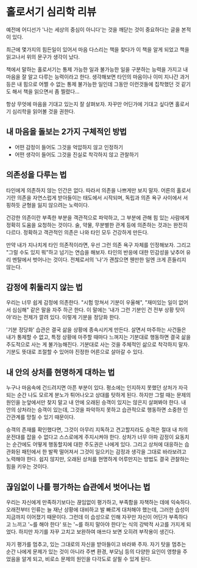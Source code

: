# 홀로서기 심리학 리뷰

예전에 어디선가 '나는 세상의 중심이 아니다'는 것을 깨닫는 것이 중요하다는 글을 본적이 있다. 

최근에 몇가지의 힘든일이 있어서 마음 다스리는 책을 찾다가 이 책을 알게 되었고 책을 읽고나서 위의 문구가 생각이 났다.

책에서 말하는 홀로서기는 통제 가능한 일과 불가능한 일을 구분하는 능력을 가지고 내 마음을 잘 알고 다루는 능력이라고 한다. 생각해보면 타인의 마음이나 이미 지나간 과거 등은 내 힘으로 어쩔 수 없는 통제 불가능한 일인데 그동안 이런것들에 집착했던 것 같기도 해서 책을 읽으면서 좀 찔렸다...

항상 무엇에 마음을 기대고 있는지 잘 살펴보자. 자꾸만 어딘가에 기대고 싶다면 홀로서기 심리학을 읽어볼 것을 권한다.

## 내 마음을 돌보는 2가지 구체적인 방법

- 어떤 감정이 들어도 그것을 억압하지 않고 인정하기
- 어떤 생각이 들어도 그것을 진실로 착각하지 않고 관찰하기

## 의존성을 다루는 법

타인에게 의존하지 않는 인간은 없다. 따라서 의존을 나쁘게만 보지 말자. 어른의 홀로서기란 의존을 자연스럽게 받아들이는 태도에서 시작되며, 독립과 의존 욕구 사이에서 서핑하듯 균형을 잃지 않으려는 노력이다.

건강한 의존이란 부족한 부분을 객관적으로 파악하고, 그 부분에 관해 힘 있는 사람에게 정확히 도움을 요청하는 것이다. 술, 약물, 무분별한 관계 등에 의존하는 것과는 완전히 다르다. 정확하고 객관적인 의존은 나와 타인 모두 건강하게 만든다.

만약 내가 지나치게 타인 의존적이라면, 우선 그런 의존 욕구 자체를 인정해보자. 그리고 "그럴 수도 있지 뭐"하고 넘기는 연습을 해보자. 타인의 반응에 대한 민감성을 낮추어 유리 멘탈에서 벗어나는 것이다. 전체로서의 '나'가 괜찮으면 웬만한 일엔 크게 흔들리지 않는다.

## 감정에 휘둘리지 않는 법

우리는 너무 쉽게 감정에 의존한다. "시험 망쳐서 기분이 우울해", "재미있는 일이 없어서 심심해" 같은 말을 자주 하곤 한다. 이 말에는 '내가 그런 기분인 건 전부 상황 탓이야'라는 전제가 깔려 있다. 이렇게 기분을 정당화 한다.

'기분 정당화' 습관은 결국 삶을 상황에 종속시키게 만든다. 살면서 마주하는 사건들은 내가 통제할 수 없고, 특정 상황에 마주할 때마다 느껴지는 기분대로 행동하면 결국 삶을 주도적으로 사는 게 불가능해진다. 기분대로 사는 것을 주체적인 삶으로 착각하지 말자. 기분도 뜻대로 조절할 수 있어야 진정한 어른으로 살아갈 수 있다.

## 내 안의 상처를 현명하게 대하는 법

누구나 마음속에 건드려지면 아픈 부분이 있다. 평소에는 인지하지 못했던 상처가 자극되는 순간 나도 모르게 분노가 튀어나오고 상대를 탓하게 된다. 하지만 그럴 때는 문제의 원인을 눈앞에서만 찾지 말고 내 안에 오래된 승객이 있지는 않은지 살펴봐야 한다. 내 안의 상처라는 승객이 있는데, 그것을 파악하지 못하고 습관적으로 행동하면 소중한 인간관계를 망칠 수 있기 때문이다.

승객의 존재를 확인했다면, 그것이 아무리 지독하고 견고할지라도 승객은 절대 내 차의 운전대를 잡을 수 없다고 스스로에게 주지시켜야 한다. 상처가 너무 아파 감정이 요동치는 순간에도 어떻게 행동할지에 대한 주도권은 나에게 있다. 그리고 상처에 대응하는 습관화된 패턴에서 한 발짝 떨어져서 그것이 일으키는 감정과 생각을 그대로 바라보려고 노력해야 한다. 쉽지 않지만, 오래된 상처를 현명하게 어루만지는 방법도 결국 관찰하는 힘을 키우는 것이다.

## 끊임없이 나를 평가하는 습관에서 벗어나는 법

우리는 자신에게 만족하기보다는 끊임없이 평가하고, 부족함을 자책하는 데에 익숙하다. 오래전부터 인류는 늘 재난 상황에 대비하고 발 빠르게 대처해야 했는데, 그러한 습성이 지금까지 이어졌기 때문이다. 그런데 이 습성으로 인해 자꾸만 자신이 어딘가 부족하다고 느끼고 '~를 해야 한다' 또는 '~를 하지 말아야 한다'는 식의 강박적 사고를 가지게 되었다. 하지만 자기를 자꾸 고치고 보완하여 애쓰다 보면 오히려 부작용이 생긴다. 

자기 평가를 멈추고, 있는 그대로의 자신을 받아들이고 바라봐 주자. 자기 탓을 멈추는 순간 나에게 문제가 있는 것이 아니라 주변 환경, 부모님 등의 다양한 요인이 영향을 주었음을 알게 되고, 비로소 문제의 원인을 다각도로 살필 수 있게 된다. 
